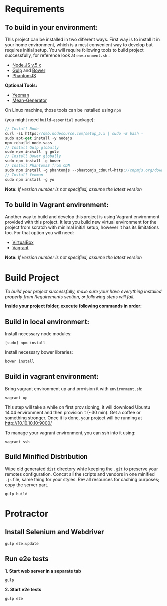 
# Requirements

## To build in your environment:

This project can be installed in two different ways. First way is to install it in your
home environment, which is a most convenient way to develop but requires initial setup.
You will require following tools to build project successfully, for reference look at ```environment.sh``` :

- [Node.JS v.5.x](https://nodejs.org/en/)
- [Gulp](http://gulpjs.com/) and [Bower](http://bower.io/)
- [PhantomJS](http://phantomjs.org/)

**Optional Tools:**

- [Yeoman](http://yeoman.io/)
- [Mean-Generator](https://github.com/camomiles/mean-generator)

On Linux machine, those tools can be installed using ```npm```

(you might need ```build-essential``` package):

```javascript
// Install Node
curl -sL https://deb.nodesource.com/setup_5.x | sudo -E bash -
sudo apt-get install -y nodejs
npm rebuild node-sass
// Install Gulp globally
sudo npm install -g gulp
// Install Bower globally
sudo npm install -g bower
// Install PhantomJS from CDN
sudo npm install -g phantomjs --phantomjs_cdnurl=http://cnpmjs.org/downloads
// Install Yeoman
sudo npm install -g yo
```

**Note:**
*If version number is not specified, assume the latest version*

## To build in Vagrant environment:

Another way to build and develop this project is using Vagrant environment provided with
this project. It lets you build new virtual environment for the project from scratch with
minimal initial setup, however it has its limitations too. For that option you will need:

- [VirtualBox](https://www.virtualbox.org/)
- [Vagrant](https://www.vagrantup.com/)


**Note:**
*If version number is not specified, assume the latest version*

# Build Project
*To build your project successfully, make sure your have everything installed properly from Requirements section, or following steps will fail.*

**Inside your project folder, execute following commands in order:**
## Build in local environment:

Install necessary node modules:
```
[sudo] npm install
```

Install necessary bower libraries:
```
bower install
```

## Build in vagrant environment:

Bring vagrant environment up and provision it with ```environment.sh```:
```
vagrant up
```

This step will take a while on first provisioning, it will download Ubuntu 14.04 environment and then provision it (~30 min). Get a coffee or something stronger. Once it is done, your project will be running at http://10.10.10.10:9000/

To manage your vagrant environment, you can ssh into it using:

```
vagrant ssh
```

## Build Minified Distribution

Wipe old generated `dist` directory while keeping the `.git` to preserve your remotes configuration. Concat all the scripts and vendors in one minified `.js` file, same thing for your styles. Rev all resources for caching purposes; copy the server part.

```
gulp build
```


# Protractor

## Install Selenium and Webdriver ##

    gulp e2e:update

## Run e2e tests ##

**1. Start web server in a separate tab**
	
	gulp

**2. Start e2e tests**

	gulp e2e
